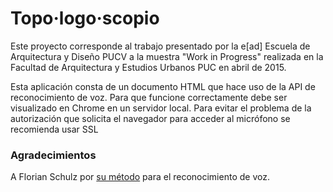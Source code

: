 # Topo·logo·scopio

Este proyecto corresponde al trabajo presentado por la e[ad] Escuela de Arquitectura y Diseño PUCV a la muestra "Work in Progress" realizada en la Facultad de Arquitectura y Estudios Urbanos PUC en abril de 2015.

Esta aplicación consta de un documento HTML que hace uso de la API de reconocimiento de voz. Para que funcione correctamente debe ser visualizado en Chrome en un servidor local. Para evitar el problema de la autorización que solicita el navegador para acceder al micrófono se recomienda usar SSL

### Agradecimientos
A Florian Schulz por [su método](http://stt.getflourish.com/) para el reconocimiento de voz.  